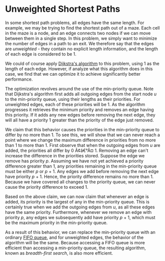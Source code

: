 # Unweighted Shortest Paths

In some shortest path problems, all edges have the same length. For
example, we may be trying to find the shortest path out of a maze. Each
cell in the maze is a node, and an edge connects two nodes if we can
move between them in a single step. In this problem, we simply want to
minimize the number of edges in a path to an exit. We therefore say that
the edges are *unweighted* - they contain no explicit length
information, and the length of each edge is considered to be 1.

We could of course apply [Dijkstra's
algorithm](/~rhowell/DataStructures/redirect/shortest-paths) to this
problem, using 1 as the length of each edge. However, if analyze what
this algorithm does in this case, we find that we can optimize it to
achieve significantly better performance.

The optimization revolves around the use of the min-priority queue. Note
that Dijkstra's algorithm first adds all outgoing edges from the start
node *u* to the min-priority queue, using their lengths as their
priorities. For unweighted edges, each of these priorities will be 1. As
the algorithm progresses it retrieves the minimum priority and removes
an edge having this priority. If it adds any new edges before removing
the next edge, they will all have a priority 1 greater than the priority
of the edge just removed.

We claim that this behavior causes the priorities in the min-priority
queue to differ by no more than 1. To see this, we will show that we can
never reach a point where we change the maximum difference in priorities
from no more than 1 to more than 1. First observe that when the outgoing
edges from *u* are added, the priorities all differ by
0 Ã¢â€°Â¤ 1. Removing an edge can't increase the
difference in the priorities stored. Suppose the edge we remove has
priority *p*. Assuming we have not yet achieved a priority difference
greater than 1, any priorities remaining in the min-priority queue must
be either *p* or *p* + 1. Any edges we add before removing the
next edge have priority *p* + 1. Hence, the priority difference
remains no more than 1. Because we have covered all changes to the
priority queue, we can never cause the priority difference to exceed 1.

Based on the above claim, we can now claim that whenever an edge is
added, its priority is the largest of any in the min-priority queue.
This is certainly true when we add the outgoing edges from *u*, as all
these edges have the same priority. Furthermore, whenever we remove an
edge with priority *p*, any edges we subsequently add have priority
*p* + 1, which must be the maximum priority in the min-priority
queue.

As a result of this behavior, we can replace the min-priority queue with
an ordinary [FIFO queue](/~rhowell/DataStructures/redirect/queues), and
for unweighted edges, the behavior of the algorithm will be the same.
Because accessing a FIFO queue is more efficient than accessing a
min-priority queue, the resulting algorithm, known as *breadth-first
search*, is also more efficient.
